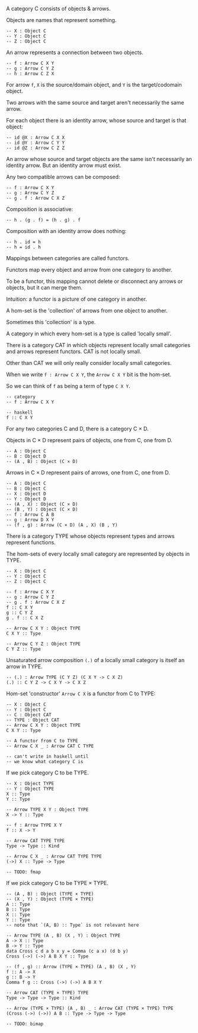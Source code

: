 A category C consists of objects & arrows.

Objects are names that represent something.

```
-- X : Object C
-- Y : Object C
-- Z : Object C
```

An arrow represents a connection between two objects.

```
-- f : Arrow C X Y
-- g : Arrow C Y Z
-- h : Arrow C Z X
```

For arrow `f`, `X` is the source/domain object, and `Y` is the target/codomain object.

Two arrows with the same source and target aren't necessarily the same arrow.

For each object there is an identity arrow, whose source and target is that
object:

```
-- id @X : Arrow C X X
-- id @Y : Arrow C Y Y
-- id @Z : Arrow C Z Z
```

An arrow whose source and target objects are the same isn't necessarily an
identity arrow.  But an identity arrow must exist.

Any two compatible arrows can be composed:

```
-- f : Arrow C X Y
-- g : Arrow C Y Z
-- g . f : Arrow C X Z
```

Composition is associative:

```
-- h . (g . f) = (h . g) . f
```

Composition with an identity arrow does nothing:

```
-- h . id = h
-- h = id . h
```

Mappings between categories are called functors.

Functors map every object and arrow from one category to another.

To be a functor, this mapping cannot delete or disconnect any arrows or
objects, but it can merge them.

Intuition: a functor is a picture of one category in another.

A hom-set is the 'collection' of arrows from one object to another.

Sometimes this 'collection' is a type.

A category in which every hom-set is a type is called 'locally small'.

There is a category CAT in which objects represent locally small categories and arrows
represent functors.  CAT is not locally small.

Other than CAT we will only really consider locally small categories.

When we write `f : Arrow C X Y`, the `Arrow C X Y` bit is the hom-set.

So we can think of `f` as being a term of type `C X Y`.

```
-- category
-- f : Arrow C X Y

-- haskell
f :: C X Y
```

For any two categories C and D, there is a category C × D.

Objects in C × D represent pairs of objects, one from C, one from D.

```
-- A : Object C
-- B : Object D
-- (A , B) : Object (C × D)
```

Arrows in C × D represent pairs of arrows, one from C, one from D.

```
-- A : Object C
-- B : Object C
-- X : Object D
-- Y : Object D
-- (A , X) : Object (C × D)
-- (B , Y) : Object (C × D)
-- f : Arrow C A B
-- g : Arrow D X Y
-- (f , g) : Arrow (C × D) (A , X) (B , Y)
```

There is a category TYPE whose objects represent types and arrows represent functions.

The hom-sets of every locally small category are represented by objects in TYPE.

```
-- X : Object C
-- Y : Object C
-- Z : Object C

-- f : Arrow C X Y
-- g : Arrow C Y Z
-- g . f : Arrow C X Z
f :: C X Y
g :: C Y Z
g . f :: C X Z

-- Arrow C X Y : Object TYPE
C X Y :: Type

-- Arrow C Y Z : Object TYPE
C Y Z :: Type
```

Unsaturated arrow composition `(.)` of a locally small category is itself an
arrow in TYPE.

```
-- (.) : Arrow TYPE (C Y Z) (C X Y -> C X Z)
(.) :: C Y Z -> C X Y -> C X Z
```

Hom-set 'constructor' `Arrow C X` is a functor from C to TYPE:

```
-- X : Object C
-- Y : Object C
-- C : Object CAT
-- TYPE : Object CAT
-- Arrow C X Y : Object TYPE
C X Y :: Type

-- A functor from C to TYPE
-- Arrow C X _ : Arrow CAT C TYPE

-- can't write in haskell until
-- we know what category C is
```

If we pick category C to be TYPE.

```
-- X : Object TYPE
-- Y : Object TYPE
X :: Type
Y :: Type

-- Arrow TYPE X Y : Object TYPE
X -> Y :: Type

-- f : Arrow TYPE X Y
f :: X -> Y

-- Arrow CAT TYPE TYPE
Type -> Type :: Kind

-- Arrow C X _ : Arrow CAT TYPE TYPE
(->) X :: Type -> Type

-- TODO: fmap

```

If we pick category C to be TYPE × TYPE.

```
-- (A , B) : Object (TYPE × TYPE)
-- (X , Y) : Object (TYPE × TYPE)
A :: Type
B :: Type
X :: Type
Y :: Type
-- note that `(A, B) :: Type` is not relevant here

-- Arrow TYPE (A , B) (X , Y) : Object TYPE
A -> X :: Type
B -> Y :: Type
data Cross c d a b x y = Comma (c a x) (d b y)
Cross (->) (->) A B X Y :: Type

-- (f , g) :: Arrow (TYPE × TYPE) (A , B) (X , Y)
f :: A -> X
g :: B -> Y
Comma f g :: Cross (->) (->) A B X Y

-- Arrow CAT (TYPE × TYPE) TYPE
Type -> Type -> Type :: Kind

-- Arrow (TYPE × TYPE) (A , B) _ : Arrow CAT (TYPE × TYPE) TYPE
(Cross (->) (->)) A B :: Type -> Type -> Type

-- TODO: bimap
```

